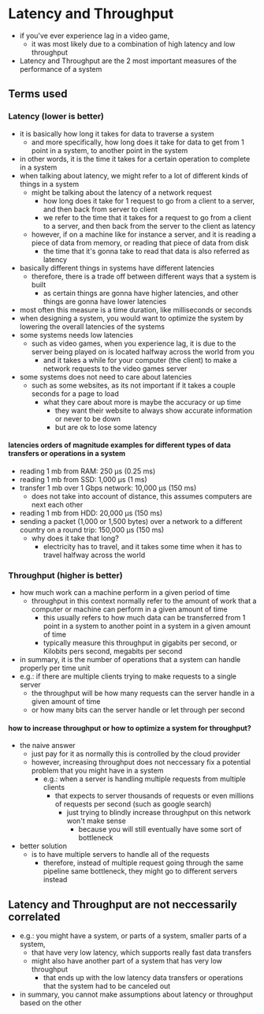 # Latency and Throughput

- if you've ever experience lag in a video game,
  - it was most likely due to a combination of high latency and low throughput
- Latency and Throughput are the 2 most important measures of the performance of a system

## Terms used

### Latency (lower is better)

- it is basically how long it takes for data to traverse a system
  - and more specifically, how long does it take for data to get from 1 point in a system, to another point in the system
- in other words, it is the time it takes for a certain operation to complete in a system
- when talking about latency, we might refer to a lot of different kinds of things in a system
  - might be talking about the latency of a network request
    - how long does it take for 1 request to go from a client to a server, and then back from server to client
    - we refer to the time that it takes for a request to go from a client to a server, and then back from the server to the client as latency
  - however, if on a machine like for instance a server, and it is reading a piece of data from memory, or reading that piece of data from disk
    - the time that it's gonna take to read that data is also referred as latency
- basically different things in systems have different latencies
  - therefore, there is a trade off between different ways that a system is built
    - as certain things are gonna have higher latencies, and other things are gonna have lower latencies
- most often this measure is a time duration, like milliseconds or seconds
- when designing a system, you would want to optimize the system by lowering the overall latencies of the systems
- some systems needs low latencies
  - such as video games, when you experience lag, it is due to the server being played on is located halfway across the world from you
    - and it takes a while for your computer (the client) to make a network requests to the video games server
- some systems does not need to care about latencies
  - such as some websites, as its not important if it takes a couple seconds for a page to load
    - what they care about more is maybe the accuracy or up time
      - they want their website to always show accurate information or never to be down
      - but are ok to lose some latency

#### latencies orders of magnitude examples for different types of data transfers or operations in a system

- reading 1 mb from RAM: 250 µs (0.25 ms)
- reading 1 mb from SSD: 1,000 µs (1 ms)
- transfer 1 mb over 1 Gbps network: 10,000 µs (150 ms)
  - does not take into account of distance, this assumes computers are next each other
- reading 1 mb from HDD: 20,000 µs (150 ms)
- sending a packet (1,000 or 1,500 bytes) over a network to a different country on a round trip: 150,000 µs (150 ms)
  - why does it take that long?
    - electricity has to travel, and it takes some time when it has to travel halfway across the world

### Throughput (higher is better)

- how much work can a machine perform in a given period of time
  - throughput in this context normally refer to the amount of work that a computer or machine can perform in a given amount of time
    - this usually refers to how much data can be transferred from 1 point in a system to another point in a system in a given amount of time
    - typically measure this throughput in gigabits per second, or Kilobits pers second, megabits per second
- in summary, it is the number of operations that a system can handle properly per time unit
- e.g.: if there are multiple clients trying to make requests to a single server
  - the throughput will be how many requests can the server handle in a given amount of time
  - or how many bits can the server handle or let through per second

#### how to increase throughput or how to optimize a system for throughput?

- the naive answer
  - just pay for it as normally this is controlled by the cloud provider
  - however, increasing throughput does not neccessary fix a potential problem that you might have in a system
    - e.g.: when a server is handling multiple requests from multiple clients
      - that expects to server thousands of requests or even millions of requests per second (such as google search)
        - just trying to blindly increase throughput on this network won't make sense
          - because you will still eventually have some sort of bottleneck
- better solution
  - is to have multiple servers to handle all of the requests
    - therefore, instead of multiple request going through the same pipeline same bottleneck, they might go to different servers instead

## Latency and Throughput are not neccessarily correlated

- e.g.: you might have a system, or parts of a system, smaller parts of a system,
  - that have very low latency, which supports really fast data transfers
  - might also have another part of a system that has very low throughput
    - that ends up with the low latency data transfers or operations that the system had to be canceled out
- in summary, you cannot make assumptions about latency or throughput based on the other
